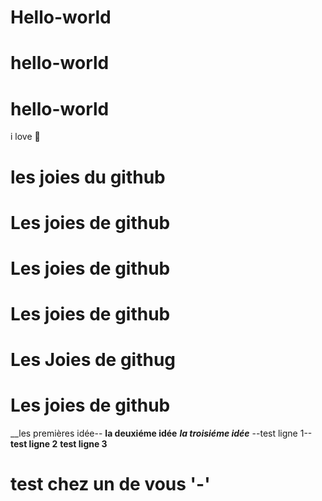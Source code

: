 # Hello-world
# hello-world
# hello-world
i love :pizza:
# les joies du github
# Les joies de github 
# Les joies de github 
# Les joies de github 
# Les Joies de githug
# Les joies de github
 __les premières idée-- 
**la deuxiéme idée**
__*la troisiéme idée*__
--test ligne 1--
**test ligne 2**
__test ligne 3__
# test chez un de vous '-' 
